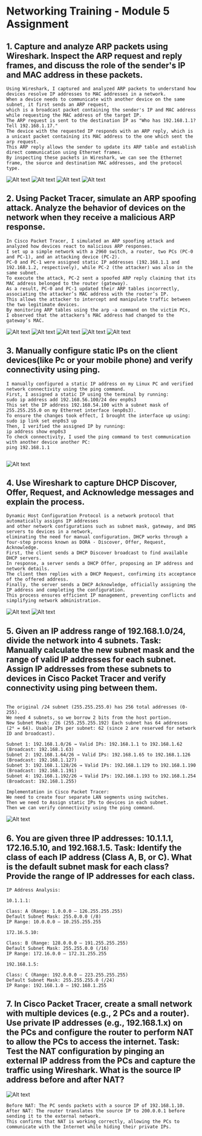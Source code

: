 <h1>Networking Training - Module 5 Assignment </h1>

## 1. Capture and analyze ARP packets using Wireshark. Inspect the ARP request and reply frames, and discuss the role of the sender's IP and MAC address in these packets.
```plaintext
Using Wireshark, I captured and analyzed ARP packets to understand how devices resolve IP addresses to MAC addresses in a network. 
When a device needs to communicate with another device on the same subnet, it first sends an ARP request, 
which is a broadcast packet containing the sender's IP and MAC address while requesting the MAC address of the target IP. 
The ARP request is sent to the destination IP as "Who has 192.168.1.1? Tell 192.168.1.17." 
The device with the requested IP responds with an ARP reply, which is a unicast packet containing its MAC address to the one which sent the arp request. 
This ARP reply allows the sender to update its ARP table and establish direct communication using Ethernet frames. 
By inspecting these packets in Wireshark, we can see the Ethernet frame, the source and destination MAC addresses, and the protocol type.
```
![Alt text](./imgs/1.png)
![Alt text](./imgs/2.png)
![Alt text](./imgs/3.png)
![Alt text](./imgs/4.png)


## 2. Using Packet Tracer, simulate an ARP spoofing attack. Analyze the behavior of devices on the network when they receive a malicious ARP response.
```plaintext
In Cisco Packet Tracer, I simulated an ARP spoofing attack and analyzed how devices react to malicious ARP responses. 
I set up a simple network with a 2960 switch, a router, two PCs (PC-0 and PC-1), and an attacking device (PC-2). 
PC-0 and PC-1 were assigned static IP addresses (192.168.1.1 and 192.168.1.2, respectively), while PC-2 (the attacker) was also in the same subnet.
To execute the attack, PC-2 sent a spoofed ARP reply claiming that its MAC address belonged to the router (gateway). 
As a result, PC-0 and PC-1 updated their ARP tables incorrectly, associating the attacker’s MAC address with the router’s IP. 
This allows the attacker to intercept and manipulate traffic between the two legitimate devices.
By monitoring ARP tables using the arp -a command on the victim PCs, 
I observed that the attackers’s MAC address had changed to the gateway’s MAC. 

```
![Alt text](./imgs/5.png)
![Alt text](./imgs/6.png)
![Alt text](./imgs/7.png)
![Alt text](./imgs/8.png)
![Alt text](./imgs/9.png)

## 3. Manually configure static IPs on the client devices(like Pc or your mobile phone) and verify connectivity using ping.

```plaintext
I manually configured a static IP address on my Linux PC and verified network connectivity using the ping command. 
First, I assigned a static IP using the terminal by running:
sudo ip address add 192.168.56.100/24 dev enp0s3
This set the IP address 192.168.54.100 with a subnet mask of 255.255.255.0 on my Ethernet interface (enp0s3). 
To ensure the changes took effect, I brought the interface up using:
sudo ip link set enp0s3 up
Then, I verified the assigned IP by running:
ip address show enp0s3
To check connectivity, I used the ping command to test communication with another device another PC:
ping 192.168.1.1


```
![Alt text](./imgs/13.png)

## 4. Use Wireshark to capture DHCP Discover, Offer, Request, and Acknowledge messages and explain the process.

```plaintext
Dynamic Host Configuration Protocol is a network protocol that automatically assigns IP addresses 
and other network configurations such as subnet mask, gateway, and DNS servers to devices in a network, 
eliminating the need for manual configuration. DHCP works through a four-step process known as DORA - Discover, Offer, Request, Acknowledge. 
First, the client sends a DHCP Discover broadcast to find available DHCP servers. 
In response, a server sends a DHCP Offer, proposing an IP address and network details. 
The client then replies with a DHCP Request, confirming its acceptance of the offered address. 
Finally, the server sends a DHCP Acknowledge, officially assigning the IP address and completing the configuration. 
This process ensures efficient IP management, preventing conflicts and simplifying network administration.

```
![Alt text](./imgs/10.png)
![Alt text](./imgs/11.png)


## 5. Given an IP address range of 192.168.1.0/24, divide the network into 4 subnets. Task: Manually calculate the new subnet mask and the range of valid IP addresses for each subnet. Assign IP addresses from these subnets to devices in Cisco Packet Tracer and verify connectivity using ping between them.

```plaintext

The original /24 subnet (255.255.255.0) has 256 total addresses (0-255). 
We need 4 subnets, so we borrow 2 bits from the host portion.
New Subnet Mask: /26 (255.255.255.192) Each subnet has 64 addresses (2⁶ = 64). Usable IPs per subnet: 62 (since 2 are reserved for network ID and broadcast).

Subnet 1: 192.168.1.0/26 → Valid IPs: 192.168.1.1 to 192.168.1.62 (Broadcast: 192.168.1.63)
Subnet 2: 192.168.1.64/26 → Valid IPs: 192.168.1.65 to 192.168.1.126 (Broadcast: 192.168.1.127)
Subnet 3: 192.168.1.128/26 → Valid IPs: 192.168.1.129 to 192.168.1.190 (Broadcast: 192.168.1.191)
Subnet 4: 192.168.1.192/26 → Valid IPs: 192.168.1.193 to 192.168.1.254 (Broadcast: 192.168.1.255)

Implementation in Cisco Packet Tracer:
We need to create four separate LAN segments using switches.
Then we need to Assign static IPs to devices in each subnet. 
Then we can verify connectivity using the ping command. 

```
![Alt text](./imgs/12.png)

## 6. You are given three IP addresses: 10.1.1.1, 172.16.5.10, and 192.168.1.5. Task: Identify the class of each IP address (Class A, B, or C). What is the default subnet mask for each class? Provide the range of IP addresses for each class.

```plaintext
IP Address Analysis:

10.1.1.1:

Class: A (Range: 1.0.0.0 – 126.255.255.255)
Default Subnet Mask: 255.0.0.0 (/8)
IP Range: 10.0.0.0 – 10.255.255.255

172.16.5.10:

Class: B (Range: 128.0.0.0 – 191.255.255.255)
Default Subnet Mask: 255.255.0.0 (/16)
IP Range: 172.16.0.0 – 172.31.255.255 

192.168.1.5:

Class: C (Range: 192.0.0.0 – 223.255.255.255)
Default Subnet Mask: 255.255.255.0 (/24)
IP Range: 192.168.1.0 – 192.168.1.255 
```

## 7. In Cisco Packet Tracer, create a small network with multiple devices (e.g., 2 PCs and a router). Use private IP addresses (e.g., 192.168.1.x) on the PCs and configure the router to perform NAT to allow the PCs to access the internet. Task: Test the NAT configuration by pinging an external IP address from the PCs and capture the traffic using Wireshark. What is the source IP address before and after NAT?
![Alt text](./imgs/14.png)

```plaintext
Before NAT: The PC sends packets with a source IP of 192.168.1.10.
After NAT: The router translates the source IP to 200.0.0.1 before sending it to the external network.
This confirms that NAT is working correctly, allowing the PCs to communicate with the Internet while hiding their private IPs.
```